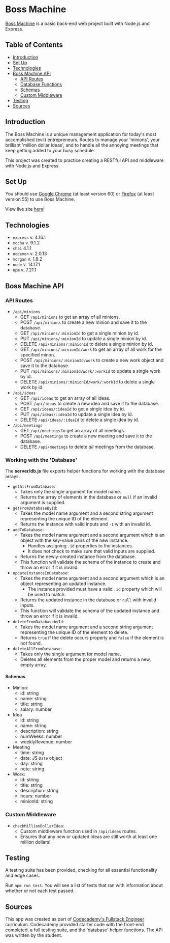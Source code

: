 # Boss Machine

[Boss Machine](http://carokrny.github.io/boss-machine) is a basic back-end web project built with Node.js and Express.

## Table of Contents 
* [Introduction](#introduction)
* [Set Up](#set-up)
* [Technologies](#technologies)
* [Boss Machine API](#bss-machine-api)
  * [API Routes](#api-routes)
  * [Database Functions](#database-functions)
  * [Schemas](#schemas)
  * [Custom Middleware](#custom-middleware)
* [Testing](#testing)
* [Sources](#sources)

## Introduction 

The Boss Machine is a unique management application for today's most accomplished (evil) entrepreneurs. Routes to manage your 'minions', your brilliant 'million dollar ideas', and to handle all the annoying meetings that keep getting added to your busy schedule.

This project was created to practice creating a RESTful API and middleware with Node.js and Express.

## Set Up 

You should use [Google Chrome](https://www.google.com/chrome/browser/desktop/index.html) (at least version 60) or [Firefox](https://www.mozilla.org/en-US/firefox/new/) (at least version 55) to use Boss Machine.

View live site [here](http://carokrny.github.io/boss-machine)!

## Technologies 

* `express` v. 4.16.1
* `mocha` v. 9.1.2
* `chai` 4.1.1
* `nodemon` v. 2.0.13
* `morgan` v. 1.8.2
* `node` v. 14.17.1
* `npm` v. 7.21.1

## Boss Machine API

### API Routes

- `/api/minions`
  - GET `/api/minions` to get an array of all minions.
  - POST `/api/minions` to create a new minion and save it to the database.
  - GET `/api/minions/:minionId` to get a single minion by id.
  - PUT `/api/minions/:minionId` to update a single minion by id.
  - DELETE `/api/minions/:minionId` to delete a single minion by id.
  - GET `/api/minions/:minionId/work` to get an array of all work for the specified minon.
  - POST `/api/minions/:minionId/work` to create a new work object and save it to the database.
  - PUT `/api/minions/:minionId/work/:workId` to update a single work by id.
  - DELETE `/api/minions/:minionId/work/:workId` to delete a single work by id.
- `/api/ideas`
  - GET `/api/ideas` to get an array of all ideas.
  - POST `/api/ideas` to create a new idea and save it to the database.
  - GET `/api/ideas/:ideaId` to get a single idea by id.
  - PUT `/api/ideas/:ideaId` to update a single idea by id.
  - DELETE `/api/ideas/:ideaId` to delete a single idea by id.
- `/api/meetings`
  - GET `/api/meetings` to get an array of all meetings.
  - POST `/api/meetings` to create a new meeting and save it to the database.
  - DELETE `/api/meetings` to delete _all_ meetings from the database.

### Working with the 'Database'

The **server/db.js** file exports helper functions for working with the database arrays.

- `getAllFromDatabase`:
  - Takes only the single argument for model name. 
  - Returns the array of elements in the database or `null` if an invalid argument is supplied.
- `getFromDatabaseById`:
  - Takes the model name argument and a second string argument representing the unique ID of the element. 
  - Returns the instance with valid inputs and `-1` with an invalid id.
- `addToDatabase`:
  - Takes the model name argument and a second argument which is an object with the key-value pairs of the new instance. 
    - Handles assigning `.id` properties to the instances. 
    - It does not check to make sure that valid inputs are supplied. 
  - Returns the newly-created instance from the database. 
  - This function will validate the schema of the instance to create and throw an error if it is invalid.
- `updateInstanceInDatabase`:
  - Takes the model name argument and a second argument which is an object representing an updated instance. 
    - The instance provided must have a valid `.id` property which will be used to match. 
  - Returns the updated instance in the database or `null` with invalid inputs. 
  - This function will validate the schema of the updated instance and throw an error if it is invalid.
- `deleteFromDatabasebyId`:
  - Takes the model name argument and a second string argument representing the unique ID of the element to delete. 
  - Returns `true` if the delete occurs properly and `false` if the element is not found.
- `deleteAllFromDatabase`:
  - Takes only the single argument for model name. 
  - Deletes all elements from the proper model and returns a new, empty array.

#### Schemas

- Minion:
  - id: string
  - name: string
  - title: string
  - salary: number
- Idea
  - id: string
  - name: string
  - description: string
  - numWeeks: number
  - weeklyRevenue: number
- Meeting
  - time: string
  - date: JS `Date` object
  - day: string
  - note: string
- Work:
  - id: string
  - title: string
  - description: string
  - hours: number
  - minionId: string

### Custom Middleware

- `checkMillionDollarIdea`:
  - Custom middleware function used in `/api/ideas` routes. 
  - Ensures that any new or updated ideas are still worth at least one million dollars! 

## Testing

A testing suite has been provided, checking for all essential functionality and edge cases.

Run `npm run test`. You will see a list of tests that ran with information about whether or not each test passed. 

## Sources 

This app was created as part of [Codecademy's Fullstack Engineer](https://www.codecademy.com/learn) curriculum. Codecademy provided starter code with the front-end completed, a full testing suite, and the 'database' helper functions. The API was written by the student.  
